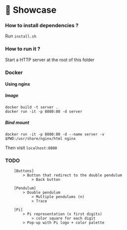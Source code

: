 # 📀 Showcase

### How to install dependencies ?

Run `install.sh`

### How to run it ?

Start a HTTP server at the root of this folder

### Docker

#### Using nginx

##### Image

```
docker build -t server .
docker run -it -p 8080:80 -d server
```

##### Bind mount

```
docker run -it -p 8080:80 -d --name server -v $PWD:/usr/share/nginx/html nginx
```

Then visit `localhost:8080`

### TODO
```
    [Buttons]
        > Button that redirect to the double pendulum
            > Back button

    [Pendulum]
        > Double pendulum
            > Multiple pendulums (n)
            > Trace

    [Pi]
        > Pi representation (x first digits)
            > color square for each digit
        > Pop-up with Pi logo + color palette
```